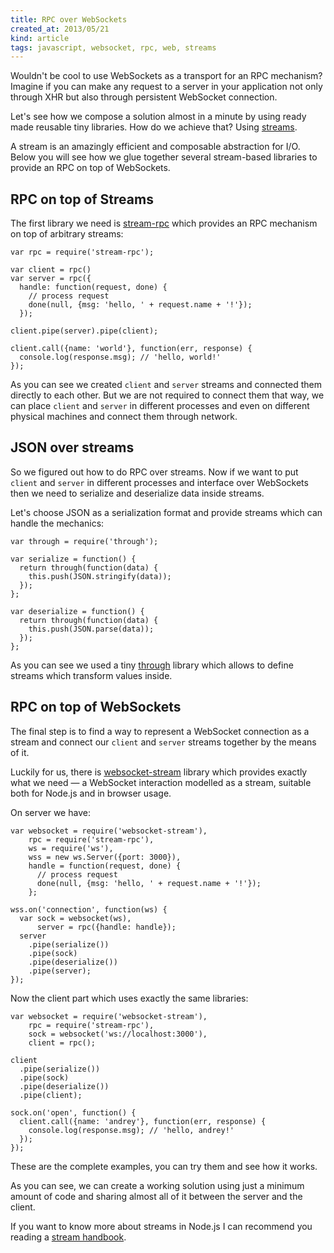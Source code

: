 ```yaml
---
title: RPC over WebSockets
created_at: 2013/05/21
kind: article
tags: javascript, websocket, rpc, web, streams
---
```


Wouldn't be cool to use WebSockets as a transport for an RPC mechanism? Imagine
if you can make any request to a server in your application not only through XHR
but also through persistent WebSocket connection.

Let's see how we compose a solution almost in a minute by using ready made
reusable tiny libraries. How do we achieve that? Using [streams][].

A stream is an amazingly efficient and composable abstraction for I/O. Below you
will see how we glue together several stream-based libraries to provide an RPC
on top of WebSockets.

## RPC on top of Streams

The first library we need is [stream-rpc][] which provides an RPC mechanism on
top of arbitrary streams:

    var rpc = require('stream-rpc');

    var client = rpc()
    var server = rpc({
      handle: function(request, done) {
        // process request
        done(null, {msg: 'hello, ' + request.name + '!'});
      });

    client.pipe(server).pipe(client);

    client.call({name: 'world'}, function(err, response) {
      console.log(response.msg); // 'hello, world!'
    });

As you can see we created `client` and `server` streams and connected them
directly to each other. But we are not required to connect them that way, we can
place `client` and `server` in different processes and even on different
physical machines and connect them through network.

## JSON over streams

So we figured out how to do RPC over streams. Now if we want to put `client` and
`server` in different processes and interface over WebSockets then we need to
serialize and deserialize data inside streams.

Let's choose JSON as a serialization format and provide streams which can handle
the mechanics:

    var through = require('through');

    var serialize = function() {
      return through(function(data) {
        this.push(JSON.stringify(data));
      });
    };

    var deserialize = function() {
      return through(function(data) {
        this.push(JSON.parse(data));
      });
    };

As you can see we used a tiny [through][] library which allows to define streams
which transform values inside.

## RPC on top of WebSockets

The final step is to find a way to represent a WebSocket connection as a stream
and connect our `client` and `server` streams together by the means of it.

Luckily for us, there is [websocket-stream][] library which provides exactly
what we need — a WebSocket interaction modelled as a stream, suitable both for
Node.js and in browser usage.

On server we have:

    var websocket = require('websocket-stream'),
        rpc = require('stream-rpc'),
        ws = require('ws'),
        wss = new ws.Server({port: 3000}),
        handle = function(request, done) {
          // process request
          done(null, {msg: 'hello, ' + request.name + '!'});
        };

    wss.on('connection', function(ws) {
      var sock = websocket(ws),
          server = rpc({handle: handle});
      server
        .pipe(serialize())
        .pipe(sock)
        .pipe(deserialize())
        .pipe(server);
    });

Now the client part which uses exactly the same libraries:

    var websocket = require('websocket-stream'),
        rpc = require('stream-rpc'),
        sock = websocket('ws://localhost:3000'),
        client = rpc();

    client
      .pipe(serialize())
      .pipe(sock)
      .pipe(deserialize())
      .pipe(client);

    sock.on('open', function() {
      client.call({name: 'andrey'}, function(err, response) {
        console.log(response.msg); // 'hello, andrey!'
      });
    });

These are the complete examples, you can try them and see how it works.

As you can see, we can create a working solution using just a minimum amount of
code and sharing almost all of it between the server and the client.

If you want to know more about streams in Node.js I can recommend you reading a
[stream handbook].

[streams]: http://nodejs.org/api/stream.html
[stream-rpc]: https://github.com/andreypopp/stream-rpc
[websocket-stream]: https://github.com/maxogden/websocket-stream
[through]: https://github.com/dominictarr/through
[stream handbook]: https://github.com/substack/stream-handbook
